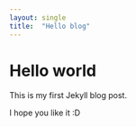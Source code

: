 ```yaml
---
layout: single
title:  "Hello blog"
---
```


# Hello world

This is my first Jekyll blog post.

I hope you like it :D
